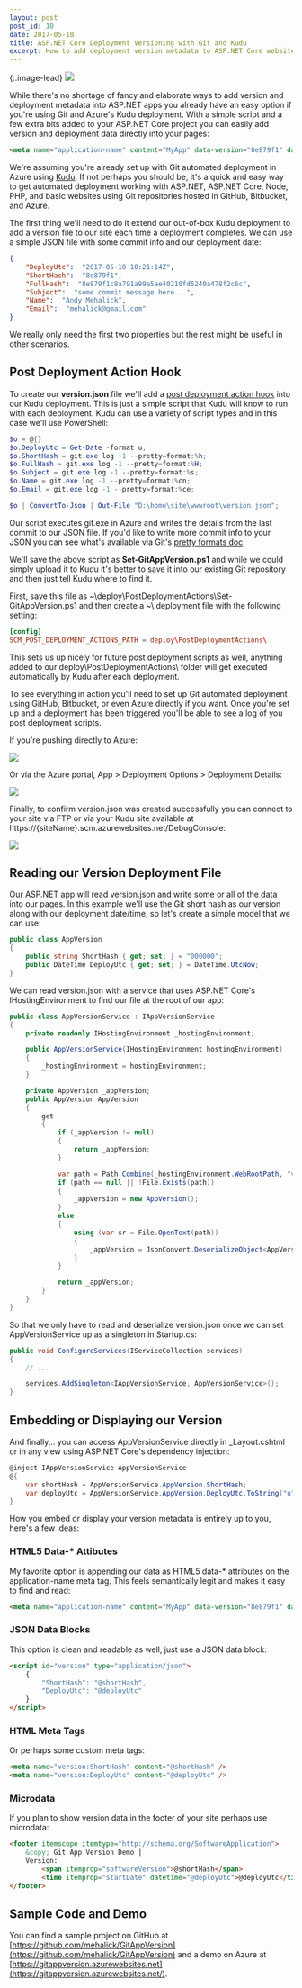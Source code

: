 ```yaml
---
layout: post
post_id: 10
date: 2017-05-10
title: ASP.NET Core Deployment Versioning with Git and Kudu
excerpt: How to add deployment version metadata to ASP.NET Core websites using Git and Microsoft Azure and Kudu.
---
```


{:.image-lead}
![](https://andy.azureedge.net/blog/crab-636301801571668026.jpg)

While there's no shortage of fancy and elaborate ways to add version and deployment metadata into ASP.NET apps you already have an easy option if you're using Git and Azure's Kudu deployment. With a simple script and a few extra bits added to your ASP.NET Core project you can easily add version and deployment data directly into your pages:

```html
<meta name="application-name" content="MyApp" data-version="8e879f1" data-deployment="2017-05-10 10:21:14Z" /> 
```

We're assuming you're already set up with Git automated deployment in Azure using [Kudu](https://github.com/projectkudu/kudu/wiki). If not perhaps you should be, it's a quick and easy way to get automated deployment working with ASP.NET, ASP.NET Core, Node, PHP, and basic websites using Git repositories hosted in GitHub, Bitbucket, and Azure.

The first thing we'll need to do it extend our out-of-box Kudu deployment to add a version file to our site each time a deployment completes. We can use a simple JSON file with some commit info and our deployment date:

```json
{
    "DeployUtc":  "2017-05-10 10:21:14Z",
    "ShortHash":  "8e879f1",
    "FullHash":  "8e879f1c8a791a99a5ae40210fd5240a478f2c6c",
    "Subject":  "some commit message here...",
    "Name":  "Andy Mehalick",
    "Email":  "mehalick@gmail.com"
}
```

We really only need the first two properties but the rest might be useful in other scenarios.

## Post Deployment Action Hook

To create our **version.json** file we'll add a [post deployment action hook](https://github.com/projectkudu/kudu/wiki/Post-Deployment-Action-Hooks) into our Kudu deployment. This is just a simple script that Kudu will know to run with each deployment. Kudu can use a variety of script types and in this case we'll use PowerShell:

```powershell
$o = @{}
$o.DeployUtc = Get-Date -format u;
$o.ShortHash = git.exe log -1 --pretty=format:%h;
$o.FullHash = git.exe log -1 --pretty=format:%H;
$o.Subject = git.exe log -1 --pretty=format:%s;
$o.Name = git.exe log -1 --pretty=format:%cn;
$o.Email = git.exe log -1 --pretty=format:%ce;

$o | ConvertTo-Json | Out-File "D:\home\site\wwwroot\version.json";
```

Our script executes git.exe in Azure and writes the details from the last commit to our JSON file. If you'd like to write more commit info to your JSON you can see what's available via Git's [pretty formats doc](https://git-scm.com/docs/pretty-formats).

We'll save the above script as **Set-GitAppVersion.ps1** and while we could simply upload it to Kudu it's better to save it into our existing Git repository and then just tell Kudu where to find it.

First, save this file as ~\deploy\PostDeploymentActions\Set-GitAppVersion.ps1 and then create a ~\\.deployment file with the following setting:

```conf
[config]
SCM_POST_DEPLOYMENT_ACTIONS_PATH = deploy\PostDeploymentActions\
```

This sets us up nicely for future post deployment scripts as well, anything added to our deploy\PostDeploymentActions\ folder will get executed automatically by Kudu after each deployment.

To see everything in action you'll need to set up Git automated deployment using GitHub, Bitbucket, or even Azure directly if you want. Once you're set up and a deployment has been triggered you'll be able to see a log of you post deployment scripts. 

If you're pushing directly to Azure:

![](https://andy.azureedge.net/blog/2017-04-29_13-28-30-636290585727143991.png)

Or via the Azure portal, App > Deployment Options > Deployment Details:

![](https://andy.azureedge.net/blog/2017-04-29_13-24-11-636290582870290991.png)

Finally, to confirm version.json was created successfully you can connect to your site via FTP or via your Kudu site available at https://{siteName}.scm.azurewebsites.net/DebugConsole:

![](https://andy.azureedge.net/blog/2017-04-29_13-14-40-636290577131373014.png)

## Reading our Version Deployment File

Our ASP.NET app will read version.json and write some or all of the data into our pages. In this example we'll use the Git short hash as our version along with our deployment date/time, so let's create a simple model that we can use:

```cs
public class AppVersion
{
    public string ShortHash { get; set; } = "000000";
    public DateTime DeployUtc { get; set; } = DateTime.UtcNow;
}
```

We can read version.json with a service that uses ASP.NET Core's IHostingEnvironment to find our file at the root of our app:

```cs
public class AppVersionService : IAppVersionService
{
    private readonly IHostingEnvironment _hostingEnvironment;

    public AppVersionService(IHostingEnvironment hostingEnvironment)
    {
        _hostingEnvironment = hostingEnvironment;
    }

    private AppVersion _appVersion;
    public AppVersion AppVersion
    {
        get
        {
            if (_appVersion != null)
            {
                return _appVersion;
            }

            var path = Path.Combine(_hostingEnvironment.WebRootPath, "version.json");
            if (path == null || !File.Exists(path))
            {
                _appVersion = new AppVersion();
            }
            else
            {
                using (var sr = File.OpenText(path))
                {
                    _appVersion = JsonConvert.DeserializeObject<AppVersion>(sr.ReadToEnd());
                }
            }

            return _appVersion;
        }
    }
}
```

So that we only have to read and deserialize version.json once we can set AppVersionService up as a singleton in Startup.cs:

```cs
public void ConfigureServices(IServiceCollection services)
{
    // ...

    services.AddSingleton<IAppVersionService, AppVersionService>();
}
```

## Embedding or Displaying our Version

And finally,.. you can access AppVersionService directly in _Layout.cshtml or in any view using ASP.NET Core's dependency injection:

```cs
@inject IAppVersionService AppVersionService
@{
    var shortHash = AppVersionService.AppVersion.ShortHash;
    var deployUtc = AppVersionService.AppVersion.DeployUtc.ToString("u");
}
```

How you embed or display your version metadata is entirely up to you, here's a few ideas:

### HTML5 Data-* Attibutes

My favorite option is appending our data as HTML5 data-* attributes on the application-name meta tag. This feels semantically legit and makes it easy to find and read:

```html
<meta name="application-name" content="MyApp" data-version="8e879f1" data-deployment="2017-05-10 10:21:14Z" />
```

### JSON Data Blocks

This option is clean and readable as well, just use a JSON data block:

```html
<script id="version" type="application/json">
    { 
        "ShortHash": "@shortHash",
        "DeployUtc": "@deployUtc"
    }
</script>
```

### HTML Meta Tags

Or perhaps some custom meta tags:

```html
<meta name="version:ShortHash" content="@shortHash" />
<meta name="version:DeployUtc" content="@deployUtc" />
```

### Microdata

If you plan to show version data in the footer of your site perhaps use microdata:

```html
<footer itemscope itemtype="http://schema.org/SoftwareApplication">
    &copy; Git App Version Demo | 
    Version: 
        <span itemprop="softwareVersion">@shortHash</span> 
        <time itemprop="startDate" datetime="@deployUtc">@deployUtc</time>
</footer>
```

## Sample Code and Demo

You can find a sample project on GitHub at [https://github.com/mehalick/GitAppVersion](https://github.com/mehalick/GitAppVersion) and a demo on Azure at [https://gitappversion.azurewebsites.net](https://gitappversion.azurewebsites.net/).
